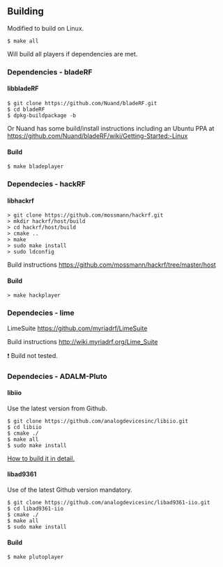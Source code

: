 ## Building

Modified to build on Linux.

```
$ make all
```
Will build all players if dependencies are met.

### Dependencies - bladeRF
#### libbladeRF
```
$ git clone https://github.com/Nuand/bladeRF.git
$ cd bladeRF
$ dpkg-buildpackage -b
```
Or Nuand has some build/install instructions including an Ubuntu PPA
at https://github.com/Nuand/bladeRF/wiki/Getting-Started:-Linux

#### Build

```
$ make bladeplayer
```

### Dependecies - hackRF
#### libhackrf

```
> git clone https://github.com/mossmann/hackrf.git
> mkdir hackrf/host/build
> cd hackrf/host/build
> cmake ..
> make
> sudo make install
> sudo ldconfig
```
Build instructions https://github.com/mossmann/hackrf/tree/master/host

#### Build

```
> make hackplayer
```

### Dependecies - lime

LimeSuite https://github.com/myriadrf/LimeSuite

Build instructions http://wiki.myriadrf.org/Lime_Suite

:exclamation: Build not tested.

### Dependecies - ADALM-Pluto
#### libiio

Use the latest version from Github.
```
$ git clone https://github.com/analogdevicesinc/libiio.git
$ cd libiio
$ cmake ./
$ make all
$ sudo make install
```
[How to build it in detail.](https://wiki.analog.com/resources/tools-software/linux-software/libiio)

#### libad9361

Use of the latest Github version mandatory.
```
$ git clone https://github.com/analogdevicesinc/libad9361-iio.git
$ cd libad9361-iio
$ cmake ./
$ make all
$ sudo make install
```

#### Build

```
$ make plutoplayer
```